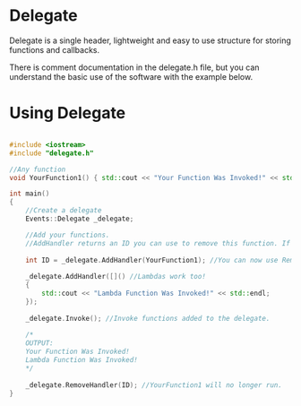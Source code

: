 # Delegate

Delegate is a single header, lightweight and easy to use structure for storing functions and callbacks.

There is comment documentation in the delegate.h file, but you can understand the basic use of the software with the example below.

# Using Delegate

``` C++

#include <iostream>
#include "delegate.h"

//Any function
void YourFunction1() { std::cout << "Your Function Was Invoked!" << std::endl; }

int main()
{
	//Create a delegate
	Events::Delegate _delegate; 

	//Add your functions.
	//AddHandler returns an ID you can use to remove this function. If you want to remove this handler, you need this number.
	
	int ID = _delegate.AddHandler(YourFunction1); //You can now use RemoveHandler(ID) to remove this.
	
	_delegate.AddHandler([]() //Lambdas work too!
	{ 
		std::cout << "Lambda Function Was Invoked!" << std::endl;
	});
  
	_delegate.Invoke(); //Invoke functions added to the delegate.
	
	/* 
	OUTPUT:
	Your Function Was Invoked!
	Lambda Function Was Invoked!
	*/
	
	_delegate.RemoveHandler(ID); //YourFunction1 will no longer run.
}
```
